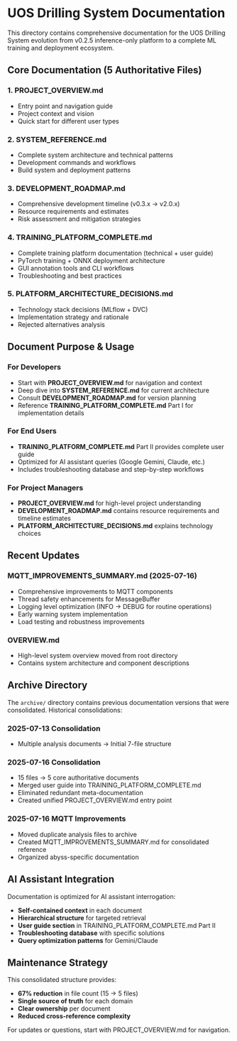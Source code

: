 # UOS Drilling System Documentation

This directory contains comprehensive documentation for the UOS Drilling System evolution from v0.2.5 inference-only platform to a complete ML training and deployment ecosystem.

## Core Documentation (5 Authoritative Files)

### **1. PROJECT_OVERVIEW.md**
- Entry point and navigation guide
- Project context and vision
- Quick start for different user types

### **2. SYSTEM_REFERENCE.md**
- Complete system architecture and technical patterns
- Development commands and workflows
- Build system and deployment patterns

### **3. DEVELOPMENT_ROADMAP.md**
- Comprehensive development timeline (v0.3.x → v2.0.x)
- Resource requirements and estimates
- Risk assessment and mitigation strategies

### **4. TRAINING_PLATFORM_COMPLETE.md**
- Complete training platform documentation (technical + user guide)
- PyTorch training + ONNX deployment architecture
- GUI annotation tools and CLI workflows
- Troubleshooting and best practices

### **5. PLATFORM_ARCHITECTURE_DECISIONS.md**
- Technology stack decisions (MLflow + DVC)
- Implementation strategy and rationale
- Rejected alternatives analysis

## Document Purpose & Usage

### For Developers
- Start with **PROJECT_OVERVIEW.md** for navigation and context
- Deep dive into **SYSTEM_REFERENCE.md** for current architecture
- Consult **DEVELOPMENT_ROADMAP.md** for version planning
- Reference **TRAINING_PLATFORM_COMPLETE.md** Part I for implementation details

### For End Users
- **TRAINING_PLATFORM_COMPLETE.md** Part II provides complete user guide
- Optimized for AI assistant queries (Google Gemini, Claude, etc.)
- Includes troubleshooting database and step-by-step workflows

### For Project Managers
- **PROJECT_OVERVIEW.md** for high-level project understanding
- **DEVELOPMENT_ROADMAP.md** contains resource requirements and timeline estimates
- **PLATFORM_ARCHITECTURE_DECISIONS.md** explains technology choices

## Recent Updates

### **MQTT_IMPROVEMENTS_SUMMARY.md** (2025-07-16)
- Comprehensive improvements to MQTT components
- Thread safety enhancements for MessageBuffer
- Logging level optimization (INFO → DEBUG for routine operations)
- Early warning system implementation
- Load testing and robustness improvements

### **OVERVIEW.md**
- High-level system overview moved from root directory
- Contains system architecture and component descriptions

## Archive Directory

The `archive/` directory contains previous documentation versions that were consolidated. Historical consolidations:

### 2025-07-13 Consolidation
- Multiple analysis documents → Initial 7-file structure

### 2025-07-16 Consolidation  
- 15 files → 5 core authoritative documents
- Merged user guide into TRAINING_PLATFORM_COMPLETE.md
- Eliminated redundant meta-documentation
- Created unified PROJECT_OVERVIEW.md entry point

### 2025-07-16 MQTT Improvements
- Moved duplicate analysis files to archive
- Created MQTT_IMPROVEMENTS_SUMMARY.md for consolidated reference
- Organized abyss-specific documentation

## AI Assistant Integration

Documentation is optimized for AI assistant interrogation:
- **Self-contained context** in each document
- **Hierarchical structure** for targeted retrieval
- **User guide section** in TRAINING_PLATFORM_COMPLETE.md Part II
- **Troubleshooting database** with specific solutions
- **Query optimization patterns** for Gemini/Claude

## Maintenance Strategy

This consolidated structure provides:
- **67% reduction** in file count (15 → 5 files)
- **Single source of truth** for each domain
- **Clear ownership** per document
- **Reduced cross-reference complexity**

For updates or questions, start with PROJECT_OVERVIEW.md for navigation.